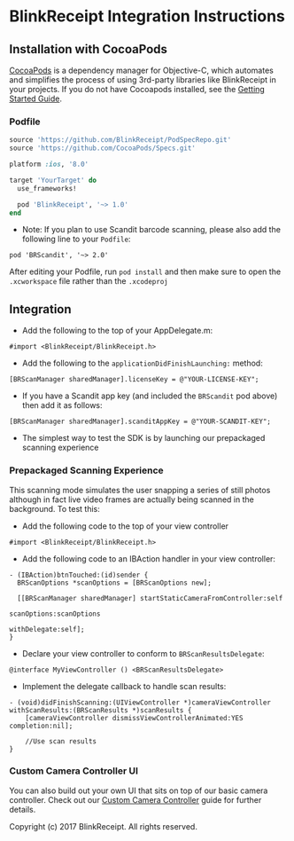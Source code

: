 # BlinkReceipt Integration Instructions

## Installation with CocoaPods

[CocoaPods](http://cocoapods.org) is a dependency manager for Objective-C, which automates and simplifies the process of using 3rd-party libraries like BlinkReceipt in your projects. If you do not have Cocoapods installed, see the [Getting Started Guide](https://guides.cocoapods.org/using/getting-started.html#getting-started).

### Podfile

```ruby
source 'https://github.com/BlinkReceipt/PodSpecRepo.git'
source 'https://github.com/CocoaPods/Specs.git'

platform :ios, '8.0'

target 'YourTarget' do
  use_frameworks!

  pod 'BlinkReceipt', '~> 1.0'
end
```
- Note: If you plan to use Scandit barcode scanning, please also add the following line to your `Podfile`:
```
pod 'BRScandit', '~> 2.0'
```
After editing your Podfile, run `pod install` and then make sure to open the `.xcworkspace` file rather than the `.xcodeproj`

## Integration

- Add the following to the top of your AppDelegate.m:

```obj-c
#import <BlinkReceipt/BlinkReceipt.h>
```

- Add the following to the `applicationDidFinishLaunching:` method:

```obj-c
[BRScanManager sharedManager].licenseKey = @"YOUR-LICENSE-KEY";
```

- If you have a Scandit app key (and included the `BRScandit` pod above) then add it as follows:

```obj-c
[BRScanManager sharedManager].scanditAppKey = @"YOUR-SCANDIT-KEY";
```

- The simplest way to test the SDK is by launching our prepackaged scanning experience

### Prepackaged Scanning Experience

This scanning mode simulates the user snapping a series of still photos although in fact live video frames are actually being scanned in the background. To test this:

- Add the following code to the top of your view controller

```obj-c
#import <BlinkReceipt/BlinkReceipt.h>
```

- Add the following code to an IBAction handler in your view controller:

```obj-c
- (IBAction)btnTouched:(id)sender {
  BRScanOptions *scanOptions = [BRScanOptions new];
  
  [[BRScanManager sharedManager] startStaticCameraFromController:self
                                                     scanOptions:scanOptions
                                                    withDelegate:self];
}
```

- Declare your view controller to conform to `BRScanResultsDelegate`:

```obj-c
@interface MyViewController () <BRScanResultsDelegate>
```

- Implement the delegate callback to handle scan results:

```obj-c
- (void)didFinishScanning:(UIViewController *)cameraViewController withScanResults:(BRScanResults *)scanResults {
    [cameraViewController dismissViewControllerAnimated:YES completion:nil];
        
    //Use scan results
}
```

### Custom Camera Controller UI

You can also build out your own UI that sits on top of our basic camera controller. Check out our [Custom Camera Controller](https://blinkreceipt.github.io/blinkreceipt-ios/custom-camera-controller.html) guide for further details.


Copyright (c) 2017 BlinkReceipt. All rights reserved.